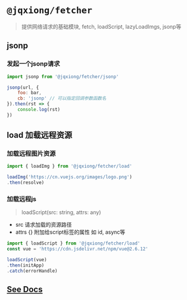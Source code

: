 # `@jqxiong/fetcher`

> 提供网络请求的基础模块, fetch, loadScript, lazyLoadImgs, jsonp等

## jsonp
### 发起一个jsonp请求

```js
import jsonp from '@jqxiong/fetcher/jsonp'

jsonp(url, {
    foo: bar,
    cb: 'jsonp' // 可以指定回调参数函数名
}).then(rst => {
    console.log(rst)
})

```

## load 加载远程资源
### 加载远程图片资源
```js
import { loadImg } from '@jqxiong/fetcher/load'

loadImg('https://cn.vuejs.org/images/logo.png')
.then(resolve)
```

### 加载远程js
> loadScript(src: string, attrs: any)
* src 请求加载的资源路径
* attrs {} 附加给script标签的属性 如 id, async等
```js
import { loadScript } from '@jqxiong/fetcher/load'
const vue = 'https://cdn.jsdelivr.net/npm/vue@2.6.12'

loadScript(vue)
.then(initApp)
.catch(errorHandle)
```

## [See Docs](https://github.com/flash-fe/jqxiong/tree/main/packages/fetcher#jqxiongfetcher)